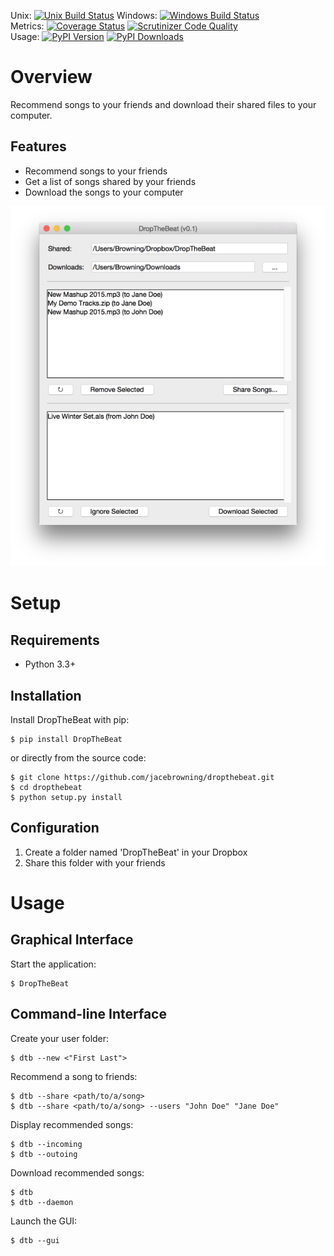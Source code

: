 Unix: [![Unix Build Status](http://img.shields.io/travis/jacebrowning/dropthebeat/develop.svg)](https://travis-ci.org/jacebrowning/dropthebeat) Windows: [![Windows Build Status](https://img.shields.io/appveyor/ci/jacebrowning/dropthebeat/develop.svg)](https://ci.appveyor.com/project/jacebrowning/dropthebeat)<br>Metrics: [![Coverage Status](http://img.shields.io/coveralls/jacebrowning/dropthebeat/develop.svg)](https://coveralls.io/r/jacebrowning/dropthebeat) [![Scrutinizer Code Quality](http://img.shields.io/scrutinizer/g/jacebrowning/dropthebeat.svg)](https://scrutinizer-ci.com/g/jacebrowning/dropthebeat/?branch=develop)<br>Usage: [![PyPI Version](http://img.shields.io/pypi/v/DropTheBeat.svg)](https://pypi.python.org/pypi/DropTheBeat) [![PyPI Downloads](http://img.shields.io/pypi/dm/DropTheBeat.svg)](https://pypi.python.org/pypi/DropTheBeat)

# Overview

Recommend songs to your friends and download their shared files to your computer.

## Features

* Recommend songs to your friends
* Get a list of songs shared by your friends
* Download the songs to your computer

![screenshot](https://github.com/jacebrowning/dropthebeat/blob/master/docs/assets/screenshot.png)

# Setup

## Requirements

* Python 3.3+

## Installation

Install DropTheBeat with pip:

```
$ pip install DropTheBeat
```

or directly from the source code:

```
$ git clone https://github.com/jacebrowning/dropthebeat.git
$ cd dropthebeat
$ python setup.py install
```

## Configuration

1. Create a folder named 'DropTheBeat' in your Dropbox
2. Share this folder with your friends

# Usage

## Graphical Interface

Start the application:

```
$ DropTheBeat
```

## Command-line Interface

Create your user folder:

```
$ dtb --new <"First Last">
```

Recommend a song to friends:

```
$ dtb --share <path/to/a/song>
$ dtb --share <path/to/a/song> --users "John Doe" "Jane Doe"
```

Display recommended songs:

```
$ dtb --incoming
$ dtb --outoing
```

Download recommended songs:

```
$ dtb
$ dtb --daemon
```

Launch the GUI:

```
$ dtb --gui
```
